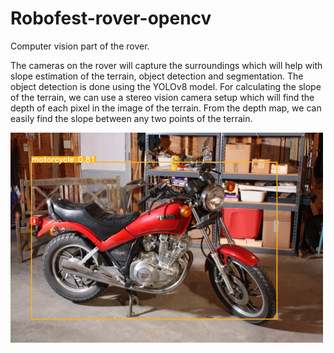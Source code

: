 # Robofest-rover-opencv

Computer vision part of the rover.

<p>The cameras on the rover will capture the surroundings which will help with slope estimation of the terrain, object detection and segmentation. The object detection is done using the YOLOv8 model. For calculating the slope of the terrain, we can use a stereo vision camera setup which will find the depth of each pixel in the image of the terrain. From the depth map, we can easily find the slope between any two points of the terrain.</p>

<img src="Screenshot 2024-06-14 124432.png" width=500>
<img src="Depth Map.png width=500>
